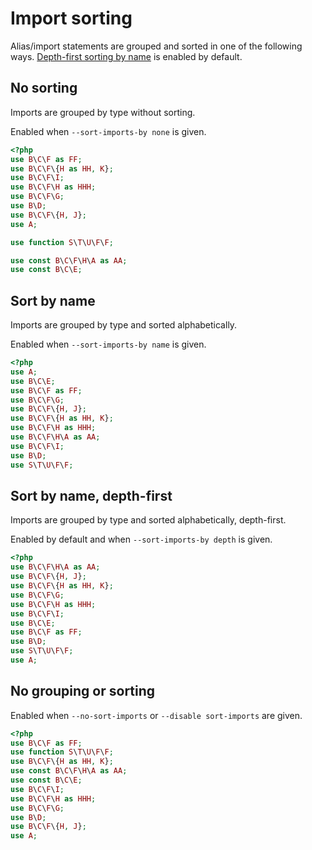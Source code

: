 # Import sorting

Alias/import statements are grouped and sorted in one of the following ways.
[Depth-first sorting by name][depth] is enabled by default.

## No sorting

Imports are grouped by type without sorting.

Enabled when `--sort-imports-by none` is given.

```php
<?php
use B\C\F as FF;
use B\C\F\{H as HH, K};
use B\C\F\I;
use B\C\F\H as HHH;
use B\C\F\G;
use B\D;
use B\C\F\{H, J};
use A;

use function S\T\U\F\F;

use const B\C\F\H\A as AA;
use const B\C\E;
```

## Sort by name

Imports are grouped by type and sorted alphabetically.

Enabled when `--sort-imports-by name` is given.

```php
<?php
use A;
use B\C\E;
use B\C\F as FF;
use B\C\F\G;
use B\C\F\{H, J};
use B\C\F\{H as HH, K};
use B\C\F\H as HHH;
use B\C\F\H\A as AA;
use B\C\F\I;
use B\D;
use S\T\U\F\F;
```

## Sort by name, depth-first

Imports are grouped by type and sorted alphabetically, depth-first.

Enabled by default and when `--sort-imports-by depth` is given.

```php
<?php
use B\C\F\H\A as AA;
use B\C\F\{H, J};
use B\C\F\{H as HH, K};
use B\C\F\G;
use B\C\F\H as HHH;
use B\C\F\I;
use B\C\E;
use B\C\F as FF;
use B\D;
use S\T\U\F\F;
use A;
```

## No grouping or sorting

Enabled when `--no-sort-imports` or `--disable sort-imports` are given.

```php
<?php
use B\C\F as FF;
use function S\T\U\F\F;
use B\C\F\{H as HH, K};
use const B\C\F\H\A as AA;
use const B\C\E;
use B\C\F\I;
use B\C\F\H as HHH;
use B\C\F\G;
use B\D;
use B\C\F\{H, J};
use A;
```

[depth]: #sort-by-name-depth-first
